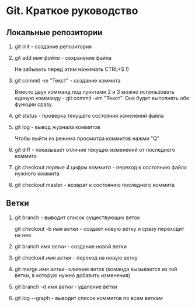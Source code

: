 # Git. Краткое руководство
## Локальные репозитории
1. git init - создание репозитория
2. git add *имя файла* - сохранение файла

   Не забывать перед этим  нажимать CTRL+S !)

3. git commit -m "Текст" - coздание коммита

   Вместо двух комманд под пунктами 2 и 3 можно использовать единую комманду - git commit -am "Текст". Она будет выполнять обе функции сразу.

4. git status - проверка текущего состояния изменений файла
5. git log - вывод журнала коммитов

   Чтобы выйти из режима просмотра коммитов нажми "Q"

6. git diff - показывает отличие текущих изменений от последнего коммита
7. git checkout *первые 4 цифры коммита* - переход к состоянию файла нужного коммита
8. git checkout master - возврат к состоянию последнего коммита

## Ветки
1.  git branch - выводит список существующих 
веток

    git checkout -b *имя ветки* - создает новую ветку и сразу переходит на нее

2. git branch *имя ветки* - создание новой ветки 
3. git checkout *имя ветки* - переход на новую ветку
4. git merge *имя ветки*- слияние веток (команда вызывается из той ветки, в которую нужно добавить изменения)
5. git branch -d *имя ветки* - удаление ветки
6. git log --graph - выводит список коммитов по всем веткам